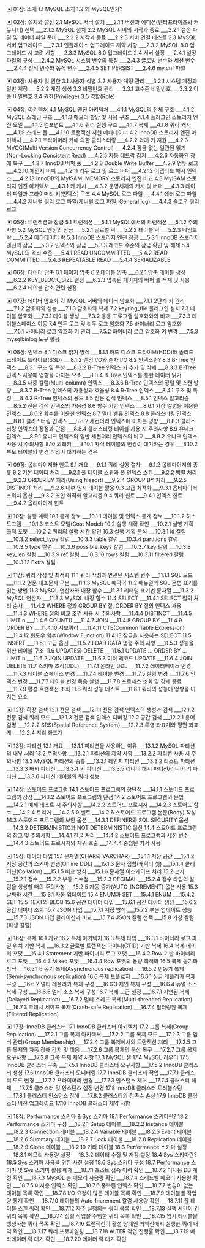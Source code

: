 ▣ 01장: 소개
1.1 MySQL 소개
1.2 왜 MySQL인가?

▣ 02장: 설치와 설정
2.1 MySQL 서버 설치
___2.1.1 버전과 에디션(엔터프라이즈와 커뮤니티) 선택
___2.1.2 MySQL 설치
2.2 MySQL 서버의 시작과 종료
___2.2.1 설정 파일 및 데이터 파일 준비
___2.2.2 시작과 종료
___2.2.3 서버 연결 테스트
2.3 MySQL 서버 업그레이드
___2.3.1 인플레이스 업그레이드 제약 사항
___2.3.2 MySQL 8.0 업그레이드 시 고려 사항
___2.3.3 MySQL 8.0 업그레이드
2.4 서버 설정
___2.4.1 설정 파일의 구성
___2.4.2 MySQL 시스템 변수의 특징
___2.4.3 글로벌 변수와 세션 변수
___2.4.4 정적 변수와 동적 변수
___2.4.5 SET PERSIST
___2.4.6 my.cnf 파일

▣ 03장: 사용자 및 권한
3.1 사용자 식별
3.2 사용자 계정 관리
___3.2.1 시스템 계정과 일반 계정
___3.2.2 계정 생성
3.3 비밀번호 관리
___3.3.1 고수준 비밀번호
___3.3.2 이중 비밀번호
3.4 권한(Privilege)
3.5 역할(Role)

▣ 04장: 아키텍처
4.1 MySQL 엔진 아키텍처
___4.1.1 MySQL의 전체 구조
___4.1.2 MySQL 스레딩 구조
___4.1.3 메모리 할당 및 사용 구조
___4.1.4 플러그인 스토리지 엔진 모델
___4.1.5 컴포넌트
___4.1.6 쿼리 실행 구조
___4.1.7 복제
___4.1.8 쿼리 캐시
___4.1.9 스레드 풀
___4.1.10 트랜잭션 지원 메타데이터
4.2 InnoDB 스토리지 엔진 아키텍처
___4.2.1 프라이머리 키에 의한 클러스터링
___4.2.2 외래 키 지원
___4.2.3 MVCC(Multi Version Concurrency Control)
___4.2.4 잠금 없는 일관된 읽기(Non-Locking Consistent Read)
___4.2.5 자동 데드락 감지
___4.2.6 자동화된 장애 복구
___4.2.7 InnoDB 버퍼 풀
___4.2.8 Double Write Buffer
___4.2.9 언두 로그
___4.2.10 체인지 버퍼
___4.2.11 리두 로그 및 로그 버퍼
___4.2.12 어댑티브 해시 인덱스
___4.2.13 InnoDB와 MyISAM, MEMORY 스토리지 엔진 비교
4.3 MyISAM 스토리지 엔진 아키텍처
___4.3.1 키 캐시
___4.3.2 운영체제의 캐시 및 버퍼
___4.3.3 데이터 파일과 프라이머리 키(인덱스) 구조
4.4 MySQL 로그 파일
___4.4.1 에러 로그 파일
___4.4.2 제너럴 쿼리 로그 파일(제너럴 로그 파일, General log)
___4.4.3 슬로우 쿼리 로그

▣ 05장: 트랜잭션과 잠금
5.1 트랜잭션
___5.1.1 MySQL에서의 트랜잭션
___5.1.2 주의사항
5.2 MySQL 엔진의 잠금
___5.2.1 글로벌 락
___5.2.2 테이블 락
___5.2.3 네임드 락
___5.2.4 메타데이터 락
5.3 InnoDB 스토리지 엔진 잠금
___5.3.1 InnoDB 스토리지 엔진의 잠금
___5.3.2 인덱스와 잠금
___5.3.3 레코드 수준의 잠금 확인 및 해제
5.4 MySQL의 격리 수준
___5.4.1 READ UNCOMMITTED
___5.4.2 READ COMMITTED
___5.4.3 REPEATABLE READ
___5.4.4 SERIALIZABLE

▣ 06장: 데이터 압축
6.1 페이지 압축
6.2 테이블 압축
___6.2.1 압축 테이블 생성
___6.2.2 KEY_BLOCK_SIZE 결정
___6.2.3 압축된 페이지의 버퍼 풀 적재 및 사용
___6.2.4 테이블 압축 관련 설정

▣ 07장: 데이터 암호화
7.1 MySQL 서버의 데이터 암호화
___7.1.1 2단계 키 관리
___7.1.2 암호화와 성능
___7.1.3 암호화와 복제
7.2 keyring_file 플러그인 설치
7.3 테이블 암호화
___7.3.1 테이블 생성
___7.3.2 응용 프로그램 암호화와의 비교
___7.3.3 테이블스페이스 이동
7.4 언두 로그 및 리두 로그 암호화
7.5 바이너리 로그 암호화
___7.5.1 바이너리 로그 암호화 키 관리
___7.5.2 바이너리 로그 암호화 키 변경
___7.5.3 mysqlbinlog 도구 활용

▣ 08장: 인덱스
8.1 디스크 읽기 방식
___8.1.1 하드 디스크 드라이브(HDD)와 솔리드 스테이트 드라이브(SSD)
___8.1.2 랜덤 I/O와 순차 I/O
8.2 인덱스란?
8.3 B-Tree 인덱스
___8.3.1 구조 및 특성
___8.3.2 B-Tree 인덱스 키 추가 및 삭제
___8.3.3 B-Tree 인덱스 사용에 영향을 미치는 요소
___8.3.4 B-Tree 인덱스를 통한 데이터 읽기
___8.3.5 다중 칼럼(Multi-column) 인덱스
___8.3.6 B-Tree 인덱스의 정렬 및 스캔 방향
___8.3.7 B-Tree 인덱스의 가용성과 효율성
8.4 R-Tree 인덱스
___8.4.1 구조 및 특성
___8.4.2 R-Tree 인덱스의 용도
8.5 전문 검색 인덱스
___8.5.1 인덱스 알고리즘
___8.5.2 전문 검색 인덱스의 가용성
8.6 함수 기반 인덱스
___8.6.1 가상 칼럼을 이용한 인덱스
___8.6.2 함수를 이용한 인덱스
8.7 멀티 밸류 인덱스
8.8 클러스터링 인덱스
___8.8.1 클러스터링 인덱스
___8.8.2 세컨더리 인덱스에 미치는 영향
___8.8.3 클러스터링 인덱스의 장점과 단점
___8.8.4 클러스터링 테이블 사용 시 주의사항
8.9 유니크 인덱스
___8.9.1 유니크 인덱스와 일반 세컨더리 인덱스의 비교
___8.9.2 유니크 인덱스 사용 시 주의사항
8.10 외래키
___8.10.1 자식 테이블의 변경이 대기하는 경우
___8.10.2 부모 테이블의 변경 작업이 대기하는 경우

▣ 09장: 옵티마이저와 힌트
9.1 개요
___9.1.1 쿼리 실행 절차
___9.1.2 옵티마이저의 종류
9.2 기본 데이터 처리
___9.2.1 풀 테이블 스캔과 풀 인덱스 스캔
___9.2.2 병렬 처리
___9.2.3 ORDER BY 처리(Using filesort)
___9.2.4 GROUP BY 처리
___9.2.5 DISTINCT 처리
___9.2.6 내부 임시 테이블 활용
9.3 고급 최적화
___9.3.1 옵티마이저 스위치 옵션
___9.3.2 조인 최적화 알고리즘
9.4 쿼리 힌트
___9.4.1 인덱스 힌트
___9.4.2 옵티마이저 힌트

▣ 10장: 실행 계획
10.1 통계 정보
___10.1.1 테이블 및 인덱스 통계 정보
___10.1.2 히스토그램
___10.1.3 코스트 모델(Cost Model)
10.2 실행 계획 확인
___10.2.1 실행 계획 출력 포맷
___10.2.2 쿼리의 실행 시간 확인
10.3 실행 계획 분석
___10.3.1 id 칼럼
___10.3.2 select_type 칼럼
___10.3.3 table 칼럼
___10.3.4 partitions 칼럼
___10.3.5 type 칼럼
___10.3.6 possible_keys 칼럼
___10.3.7 key 칼럼
___10.3.8 key_len 칼럼
___10.3.9 ref 칼럼
___10.3.10 rows 칼럼
___10.3.11 filtered 칼럼
___10.3.12 Extra 칼럼

▣ 11장: 쿼리 작성 및 최적화
11.1 쿼리 작성과 연관된 시스템 변수
___11.1.1 SQL 모드
___11.1.2 영문 대소문자 구분
___11.1.3 MySQL 예약어
11.2 매뉴얼의 SQL 문법 표기를 읽는 방법
11.3 MySQL 연산자와 내장 함수
___11.3.1 리터럴 표기법 문자열
___11.3.2 MySQL 연산자
___11.3.3 MySQL 내장 함수
11.4 SELECT
___11.4.1 SELECT 절의 처리 순서
___11.4.2 WHERE 절과 GROUP BY 절, ORDER BY 절의 인덱스 사용
___11.4.3 WHERE 절의 비교 조건 사용 시 주의사항
___11.4.4 DISTINCT
___11.4.5 LIMIT n
___11.4.6 COUNT()
___11.4.7 JOIN
___11.4.8 GROUP BY
___11.4.9 ORDER BY
___11.4.10 서브쿼리
___11.4.11 CTE(Common Table Expression)
___11.4.12 윈도우 함수(Window Function)
11.4.13 잠금을 사용하는 SELECT
11.5 INSERT
___11.5.1 고급 옵션
___11.5.2 LOAD DATA 명령 주의 사항
___11.5.3 성능을 위한 테이블 구조
11.6 UPDATE와 DELETE
___11.6.1 UPDATE ... ORDER BY ... LIMIT n
___11.6.2 JOIN UPDATE
___11.6.3 여러 레코드 UPDATE
___11.6.4 JOIN DELETE
11.7 스키마 조작(DDL)
___11.7.1 온라인 DDL
___11.7.2 데이터베이스 변경
___11.7.3 테이블 스페이스 변경
___11.7.4 테이블 변경
___11.7.5 칼럼 변경
___11.7.6 인덱스 변경
___11.7.7 테이블 변경 묶음 실행
___11.7.8 프로세스 조회 및 강제 종료
___11.7.9 활성 트랜잭션 조회
11.8 쿼리 성능 테스트
___11.8.1 쿼리의 성능에 영향을 미치는 요소

▣ 12장: 확장 검색
12.1 전문 검색
___12.1.1 전문 검색 인덱스의 생성과 검색
___12.1.2 전문 검색 쿼리 모드
___12.1.3 전문 검색 인덱스 디버깅
12.2 공간 검색
___12.2.1 용어 설명
___12.2.2 SRS(Spatial Reference System)
___12.2.3 투영 좌표계와 평면 좌표계
___12.2.4 지리 좌표계

▣ 13장: 파티션
13.1 개요
___13.1.1 파티션을 사용하는 이유
___13.1.2 MySQL 파티션의 내부 처리
13.2 주의사항
___13.2.1 파티션의 제약 사항
___13.2.2 파티션 사용 시 주의사항
13.3 MySQL 파티션의 종류
___13.3.1 레인지 파티션
___13.3.2 리스트 파티션
___13.3.3 해시 파티션
___13.3.4 키 파티션
___13.3.5 리니어 해시 파티션/리니어 키 파티션
___13.3.6 파티션 테이블의 쿼리 성능

▣ 14장: 스토어드 프로그램
14.1 스토어드 프로그램의 장단점
___14.1.1 스토어드 프로그램의 장점
___14.1.2 스토어드 프로그램의 단점
14.2 스토어드 프로그램의 문법
___14.2.1 예제 테스트 시 주의사항
___14.2.2 스토어드 프로시저
___14.2.3 스토어드 함수
___14.2.4 트리거
___14.2.5 이벤트
___14.2.6 스토어드 프로그램 본문(Body) 작성
14.3 스토어드 프로그램의 보안 옵션
___14.3.1 DEFINER와 SQL SECURITY 옵션
___14.3.2 DETERMINISTIC과 NOT DETERMINISTIC 옵션
14.4 스토어드 프로그램의 참고 및 주의사항
___14.4.1 한글 처리
___14.4.2 스토어드 프로그램과 세션 변수
___14.4.3 스토어드 프로시저와 재귀 호출
___14.4.4 중첩된 커서 사용

▣ 15장: 데이터 타입
15.1 문자열(CHAR와 VARCHAR)
___15.1.1 저장 공간
___15.1.2 저장 공간과 스키마 변경(Online DDL)
___15.1.3 문자 집합(캐릭터 셋)
___15.1.4 콜레이션(Collation)
___15.1.5 비교 방식
___15.1.6 문자열 이스케이프 처리
15.2 숫자
___15.2.1 정수
___15.2.2 부동 소수점
___15.2.3 DECIMAL
___15.2.4 정수 타입의 칼럼을 생성할 때의 주의사항
___15.2.5 자동 증가(AUTO_INCREMENT) 옵션 사용
15.3 날짜와 시간
___15.3.1 자동 업데이트
15.4 ENUM과 SET
___15.4.1 ENUM
___15.4.2 SET
15.5 TEXT와 BLOB
15.6 공간 데이터 타입
___15.6.1 공간 데이터 생성
___15.6.2 공간 데이터 조회
15.7 JSON 타입
___15.7.1 저장 방식
___15.7.2 부분 업데이트 성능
___15.7.3 JSON 타입 콜레이션과 비교
___15.7.4 JSON 칼럼 선택
___15.8 가상 칼럼(파생 칼럼)

▣ 16장: 복제
16.1 개요
16.2 복제 아키텍처
16.3 복제 타입
___16.3.1 바이너리 로그 파일 위치 기반 복제
___16.3.2 글로벌 트랜잭션 아이디(GTID) 기반 복제
16.4 복제 데이터 포맷
___16.4.1 Statement 기반 바이너리 로그 포맷
___16.4.2 Row 기반 바이너리 로그 포맷
___16.4.3 Mixed 포맷
___16.4.4 Row 포맷의 용량 최적화
16.5 복제 동기화 방식
___16.5.1 비동기 복제(Asynchronous replication)
___16.5.2 반동기 복제(Semi-synchronous replication)
16.6 복제 토폴로지
___16.6.1 싱글 레플리카 복제 구성
___16.6.2 멀티 레플리카 복제 구성
___16.6.3 체인 복제 구성
___16.6.4 듀얼 소스 복제 구성
___16.6.5 멀티 소스 복제 구성
16.7 복제 고급 설정
___16.7.1 지연된 복제(Delayed Replication)
___16.7.2 멀티 스레드 복제(Multi-threaded Replication)
___16.7.3 크래시 세이프 복제(Crash-safe Replication)
___16.7.4 필터링된 복제(Filtered Replication)

▣ 17장: InnoDB 클러스터
17.1 InnoDB 클러스터 아키텍처
17.2 그룹 복제(Group Replication)
___17.2.1 그룹 복제 아키텍처
___17.2.2 그룹 복제 모드
___17.2.3 그룹 멤버 관리(Group Membership)
___17.2.4 그룹 복제에서의 트랜잭션 처리
___17.2.5 그룹 복제의 자동 장애 감지 및 대응
___17.2.6 그룹 복제의 분산 복구
___17.2.7 그룹 복제 요구사항
___17.2.8 그룹 복제 제약 사항
17.3 MySQL 셸
17.4 MySQL 라우터
17.5 InnoDB 클러스터 구축
___17.5.1 InnoDB 클러스터 요구사항
___17.5.2 InnoDB 클러스터 생성
17.6 InnoDB 클러스터 모니터링
17.7 InnoDB 클러스터 작업
___17.7.1 클러스터 모드 변경
___17.7.2 프라이머리 변경
___17.7.3 인스턴스 제거
___17.7.4 클러스터 해체
___17.7.5 클러스터 및 인스턴스 설정 변경
17.8 InnoDB 클러스터 트러블슈팅
___17.8.1 클러스터 인스턴스 장애
___17.8.2 클러스터의 정족수 손실
17.9 InnoDB 클러스터 버전 업그레이드
17.10 InnoDB 클러스터 제약 사항

▣ 18장: Performance 스키마 & Sys 스키마
18.1 Performance 스키마란?
18.2 Performance 스키마 구성
___18.2.1 Setup 테이블
___18.2.2 Instance 테이블
___18.2.3 Connection 테이블
___18.2.4 Variable 테이블
___18.2.5 Event 테이블
___18.2.6 Summary 테이블
___18.2.7 Lock 테이블
___18.2.8 Replication 테이블
___18.2.9 Clone 테이블
___18.2.10 기타 테이블
18.3 Performance 스키마 설정
___18.3.1 메모리 사용량 설정
___18.3.2 데이터 수집 및 저장 설정
18.4 Sys 스키마란?
18.5 Sys 스키마 사용을 위한 사전 설정
18.6 Sys 스키마 구성
18.7 Performance 스키마 및 Sys 스키마 활용 예제
___18.7.1 호스트 접속 이력 확인
___18.7.2 미사용 DB 계정 확인
___18.7.3 MySQL 총 메모리 사용량 확인
___18.7.4 스레드별 메모리 사용량 확인
___18.7.5 미사용 인덱스 확인
___18.7.6 중복된 인덱스 확인
___18.7.7 변경이 없는 테이블 목록 확인
___18.7.8 I/O 요청이 많은 테이블 목록 확인
___18.7.9 테이블별 작업량 통계 확인
___18.7.10 테이블의 Auto-Increment 칼럼 사용량 확인
___18.7.11 풀 테이블 스캔 쿼리 확인
___18.7.12 자주 실행되는 쿼리 목록 확인
___18.7.13 실행 시간이 긴 쿼리 목록 확인
___18.7.14 정렬 작업을 수행한 쿼리 목록 확인
___18.7.15 임시 테이블을 생성하는 쿼리 목록 확인
___18.7.16 트랜잭션이 활성 상태인 커넥션에서 실행한 쿼리 내역 확인
___18.7.17 쿼리 프로파일링
___18.7.18 ALTER 작업 진행률 확인
___18.7.19 메타데이터 락 대기 확인
___18.7.20 데이터 락 대기 확인
